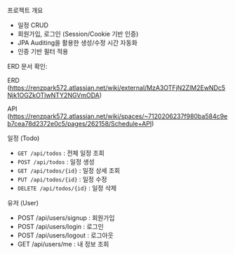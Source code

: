 
 프로젝트 개요
 
- 일정 CRUD
- 회원가입, 로그인 (Session/Cookie 기반 인증)
- JPA Auditing을 활용한 생성/수정 시간 자동화
- 인증 기반 필터 적용

 

ERD 문서 확인:  

ERD  (https://renzpark572.atlassian.net/wiki/external/MzA3OTFjN2ZlM2EwNDc5Njk1OGZkOTIwNTY2NGVmODA)




API (https://renzpark572.atlassian.net/wiki/spaces/~7120206237f980ba584c9eb7cea78d2372e0c5/pages/262158/Schedule+API)


일정 (Todo)

- `GET /api/todos` : 전체 일정 조회
- `POST /api/todos` : 일정 생성
- `GET /api/todos/{id}` : 일정 상세 조회
- `PUT /api/todos/{id}` : 일정 수정
- `DELETE /api/todos/{id}` : 일정 삭제

유저 (User)

- POST /api/users/signup : 회원가입
- POST /api/users/login : 로그인
- POST /api/users/logout : 로그아웃
- GET /api/users/me : 내 정보 조회

